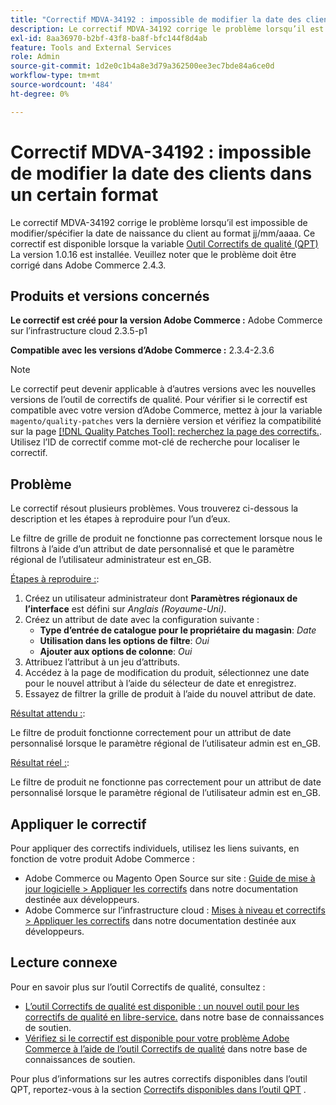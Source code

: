 ```yaml
---
title: "Correctif MDVA-34192 : impossible de modifier la date des clients dans un certain format"
description: Le correctif MDVA-34192 corrige le problème lorsqu’il est impossible de modifier/spécifier la date de naissance du client au format jj/mm/aaaa. Ce correctif est disponible lorsque l’[outil de correctifs de qualité (QPT)](/help/announcements/adobe-commerce-announcements/magento-quality-patches-released-new-tool-to-self-serve-quality-patches.md) 1.0.16 est installé. Veuillez noter que le problème doit être corrigé dans Adobe Commerce 2.4.3.
exl-id: 8aa36970-b2bf-43f8-ba8f-bfc144f8d4ab
feature: Tools and External Services
role: Admin
source-git-commit: 1d2e0c1b4a8e3d79a362500ee3ec7bde84a6ce0d
workflow-type: tm+mt
source-wordcount: '484'
ht-degree: 0%

---
```


# Correctif MDVA-34192 : impossible de modifier la date des clients dans un certain format

Le correctif MDVA-34192 corrige le problème lorsqu’il est impossible de modifier/spécifier la date de naissance du client au format jj/mm/aaaa. Ce correctif est disponible lorsque la variable [Outil Correctifs de qualité (QPT)](/help/announcements/adobe-commerce-announcements/magento-quality-patches-released-new-tool-to-self-serve-quality-patches.md) La version 1.0.16 est installée. Veuillez noter que le problème doit être corrigé dans Adobe Commerce 2.4.3.

## Produits et versions concernés

**Le correctif est créé pour la version Adobe Commerce :** Adobe Commerce sur l’infrastructure cloud 2.3.5-p1

**Compatible avec les versions d’Adobe Commerce :** 2.3.4-2.3.6

>[!NOTE]
>
>Le correctif peut devenir applicable à d’autres versions avec les nouvelles versions de l’outil de correctifs de qualité. Pour vérifier si le correctif est compatible avec votre version d’Adobe Commerce, mettez à jour la variable `magento/quality-patches` vers la dernière version et vérifiez la compatibilité sur la page [[!DNL Quality Patches Tool]: recherchez la page des correctifs.](https://devdocs.magento.com/quality-patches/tool.html#patch-grid). Utilisez l’ID de correctif comme mot-clé de recherche pour localiser le correctif.

## Problème

Le correctif résout plusieurs problèmes. Vous trouverez ci-dessous la description et les étapes à reproduire pour l’un d’eux.

Le filtre de grille de produit ne fonctionne pas correctement lorsque nous le filtrons à l’aide d’un attribut de date personnalisé et que le paramètre régional de l’utilisateur administrateur est en\_GB.

<u>Étapes à reproduire :</u>:

1. Créez un utilisateur administrateur dont **Paramètres régionaux de l’interface** est défini sur *Anglais (Royaume-Uni)*.
1. Créez un attribut de date avec la configuration suivante :
   * **Type d’entrée de catalogue pour le propriétaire du magasin**: *Date*
   * **Utilisation dans les options de filtre**: *Oui*
   * **Ajouter aux options de colonne**: *Oui*
1. Attribuez l’attribut à un jeu d’attributs.
1. Accédez à la page de modification du produit, sélectionnez une date pour le nouvel attribut à l’aide du sélecteur de date et enregistrez.
1. Essayez de filtrer la grille de produit à l’aide du nouvel attribut de date.

<u>Résultat attendu :</u>:

Le filtre de produit fonctionne correctement pour un attribut de date personnalisé lorsque le paramètre régional de l’utilisateur admin est en\_GB.

<u>Résultat réel :</u>:

Le filtre de produit ne fonctionne pas correctement pour un attribut de date personnalisé lorsque le paramètre régional de l’utilisateur admin est en\_GB.

## Appliquer le correctif

Pour appliquer des correctifs individuels, utilisez les liens suivants, en fonction de votre produit Adobe Commerce :

* Adobe Commerce ou Magento Open Source sur site : [Guide de mise à jour logicielle > Appliquer les correctifs](https://devdocs.magento.com/guides/v2.4/comp-mgr/patching/mqp.html) dans notre documentation destinée aux développeurs.
* Adobe Commerce sur l’infrastructure cloud : [Mises à niveau et correctifs > Appliquer les correctifs](https://devdocs.magento.com/cloud/project/project-patch.html) dans notre documentation destinée aux développeurs.

## Lecture connexe

Pour en savoir plus sur l’outil Correctifs de qualité, consultez :

* [L’outil Correctifs de qualité est disponible : un nouvel outil pour les correctifs de qualité en libre-service.](/help/announcements/adobe-commerce-announcements/magento-quality-patches-released-new-tool-to-self-serve-quality-patches.md) dans notre base de connaissances de soutien.
* [Vérifiez si le correctif est disponible pour votre problème Adobe Commerce à l’aide de l’outil Correctifs de qualité](/help/support-tools/patches-available-in-qpt-tool/check-patch-for-magento-issue-with-magento-quality-patches.md) dans notre base de connaissances de soutien.

Pour plus d’informations sur les autres correctifs disponibles dans l’outil QPT, reportez-vous à la section [Correctifs disponibles dans l’outil QPT](https://support.magento.com/hc/en-us/sections/360010506631-Patches-available-in-QPT-tool-) .
